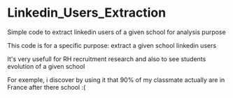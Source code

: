 # Linkedin_Users_Extraction
Simple code to extract linkedin users of a given school for analysis purpose

This code is for a specific purpose: extract a given school linkedin users

It's very usefull for RH recruitment research and also to see students evolution of a given school

For exemple, i discover by using it that 90% of my classmate actually are in France after there school :(
